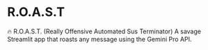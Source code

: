 # R.O.A.S.T
🔥 R.O.A.S.T. (Really Offensive Automated Sus Terminator)  A savage Streamlit app that roasts any message using the Gemini Pro API.

